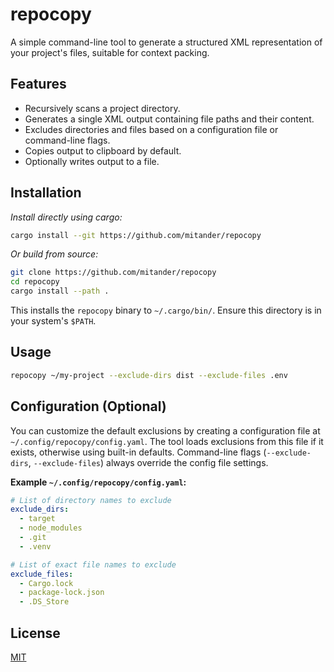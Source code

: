 # repocopy
A simple command-line tool to generate a structured XML representation of your project's files, suitable for context packing.

## Features
-   Recursively scans a project directory.
-   Generates a single XML output containing file paths and their content.
-   Excludes directories and files based on a configuration file or command-line flags.
-   Copies output to clipboard by default.
-   Optionally writes output to a file.

## Installation
*Install directly using cargo:*
```bash
cargo install --git https://github.com/mitander/repocopy
```
*Or build from source:*
```bash
git clone https://github.com/mitander/repocopy
cd repocopy
cargo install --path .
```
This installs the `repocopy` binary to `~/.cargo/bin/`. Ensure this directory is in your system's `$PATH`.

## Usage
```bash
repocopy ~/my-project --exclude-dirs dist --exclude-files .env
```
## Configuration (Optional)

You can customize the default exclusions by creating a configuration file at `~/.config/repocopy/config.yaml`. The tool loads exclusions from this file if it exists, otherwise using built-in defaults. Command-line flags (`--exclude-dirs`, `--exclude-files`) always override the config file settings.

**Example `~/.config/repocopy/config.yaml`:**

```yaml
# List of directory names to exclude
exclude_dirs:
  - target
  - node_modules
  - .git
  - .venv

# List of exact file names to exclude
exclude_files:
  - Cargo.lock
  - package-lock.json
  - .DS_Store
```

## License
[MIT](/LICENSE)

